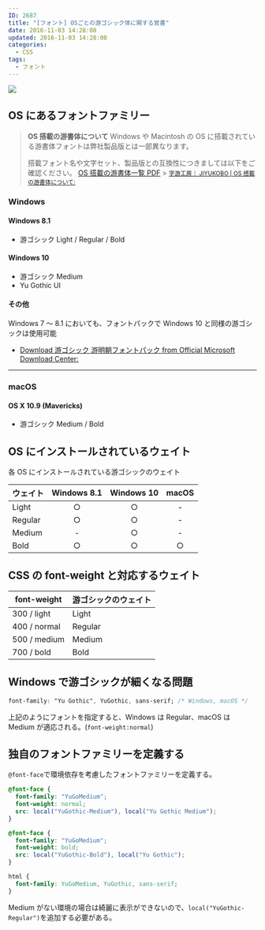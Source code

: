 ```yaml
---
ID: 2687
title: "[フォント] OSごとの游ゴシック体に関する覚書"
date: 2016-11-03 14:28:08
updated: 2016-11-03 14:28:08
categories:
  - CSS
tags:
  - フォント
---
```


![](https://i.imgur.com/jkDDNE4m.gif)

<!--more-->

## OS にあるフォントファミリー

> **OS 搭載の游書体について**
> Windows や Macintosh の OS に搭載されている游書体フォントは弊社製品版とは一部異なります。
>
> 搭載フォント名や文字セット、製品版との互換性につきましては以下をご確認ください。
> <a href="http://www.jiyu-kobo.co.jp/wp@test/wp-content/uploads/2016/10/compatibility_1610.pdf" target="_blank">OS 搭載の游書体一覧 PDF</a> > <small>[字游工房｜ JIYUKOBO | OS 搭載の游書体について:](http://www.jiyu-kobo.co.jp/os-installed-y/)</small>

### Windows

#### Windows 8.1

- 游ゴシック Light / Regular / Bold

#### Windows 10

- 游ゴシック Medium
- Yu Gothic UI

#### その他

Windows 7 ～ 8.1 においても、フォントパックで Windows 10 と同様の游ゴシックは使用可能

- [Download 游ゴシック 游明朝フォントパック from Official Microsoft Download Center:](https://www.microsoft.com/ja-jp/download/details.aspx?id=49116)

---

### macOS

#### OS X 10.9 (Mavericks)

- 游ゴシック Medium / Bold

## OS にインストールされているウェイト

各 OS にインストールされている游ゴシックのウェイト

| ウェイト | Windows 8.1 | Windows 10 | macOS |
| -------- | :---------: | :--------: | :---: |
| Light    |      ○      |     ○      |   -   |
| Regular  |      ○      |     ○      |   -   |
| Medium   |      -      |     ○      |   -   |
| Bold     |      ○      |     ○      |   ○   |

## CSS の font-weight と対応するウェイト

| font-weight  | 游ゴシックのウェイト |
| ------------ | -------------------- |
| 300 / light  | Light                |
| 400 / normal | Regular              |
| 500 / medium | Medium               |
| 700 / bold   | Bold                 |

## Windows で游ゴシックが細くなる問題

```css
font-family: "Yu Gothic", YuGothic, sans-serif; /* Windows, macOS */
```

上記のようにフォントを指定すると、Windows は Regular、macOS は Medium が適応される。(`font-weight:normal`)

## 独自のフォントファミリーを定義する

`@font-face`で環境依存を考慮したフォントファミリーを定義する。

```css
@font-face {
  font-family: "YuGoMedium";
  font-weight: normal;
  src: local("YuGothic-Medium"), local("Yu Gothic Medium");
}

@font-face {
  font-family: "YuGoMedium";
  font-weight: bold;
  src: local("YuGothic-Bold"), local("Yu Gothic");
}

html {
  font-family: YuGoMedium, YuGothic, sans-serif;
}
```

Medium がない環境の場合は綺麗に表示ができないので、`local("YuGothic-Regular")`を追加する必要がある。
